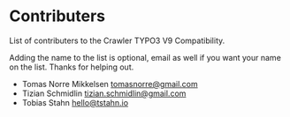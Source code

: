 # Contributers

List of contributers to the Crawler TYPO3 V9 Compatibility. 

Adding the name to the list is optional, email as well if you want your name on the list.
Thanks for helping out.

* Tomas Norre Mikkelsen <tomasnorre@gmail.com>
* Tizian Schmidlin <tizian.schmidlin@gmail.com>
* Tobias Stahn <hello@tstahn.io>

